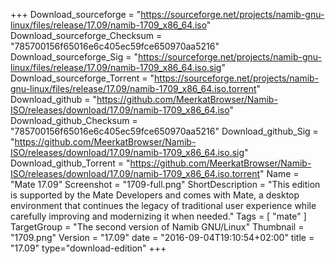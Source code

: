 +++
Download_sourceforge = "https://sourceforge.net/projects/namib-gnu-linux/files/release/17.09/namib-1709_x86_64.iso"
Download_sourceforge_Checksum = "785700156f65016e6c405ec59fce650970aa5216"
Download_sourceforge_Sig = "https://sourceforge.net/projects/namib-gnu-linux/files/release/17.09/namib-1709_x86_64.iso.sig"
Download_sourceforge_Torrent = "https://sourceforge.net/projects/namib-gnu-linux/files/release/17.09/namib-1709_x86_64.iso.torrent"
Download_github = "https://github.com/MeerkatBrowser/Namib-ISO/releases/download/17.09/namib-1709_x86_64.iso"
Download_github_Checksum = "785700156f65016e6c405ec59fce650970aa5216"
Download_github_Sig = "https://github.com/MeerkatBrowser/Namib-ISO/releases/download/17.09/namib-1709_x86_64.iso.sig"
Download_github_Torrent = "https://github.com/MeerkatBrowser/Namib-ISO/releases/download/17.09/namib-1709_x86_64.iso.torrent"
Name = "Mate 17.09"
Screenshot = "1709-full.png"
ShortDescription = "This edition is supported by the Mate Developers and comes with Mate, a desktop environment that continues the legacy of traditional user experience while carefully improving and modernizing it when needed."
Tags = [ "mate" ]
TargetGroup = "The second version of Namib GNU/Linux"
Thumbnail = "1709.png"
Version = "17.09"
date = "2016-09-04T19:10:54+02:00"
title = "17.09"
type="download-edition"
+++

